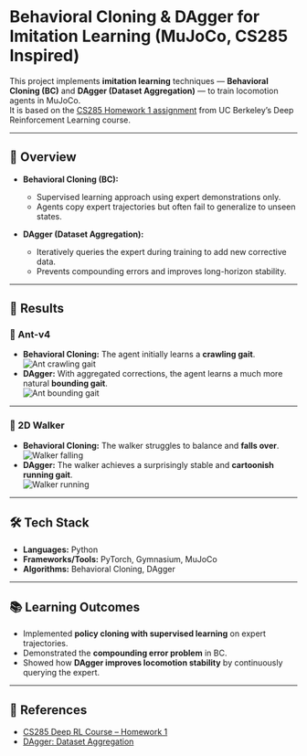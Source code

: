 # Behavioral Cloning & DAgger for Imitation Learning (MuJoCo, CS285 Inspired)

This project implements **imitation learning** techniques — **Behavioral Cloning (BC)** and **DAgger (Dataset Aggregation)** — to train locomotion agents in MuJoCo.  
It is based on the [CS285 Homework 1 assignment](https://rail.eecs.berkeley.edu/deeprlcourse/deeprlcourse/static/homeworks/hw1.pdf) from UC Berkeley’s Deep Reinforcement Learning course.

---

## 📌 Overview
- **Behavioral Cloning (BC):**  
  - Supervised learning approach using expert demonstrations only.  
  - Agents copy expert trajectories but often fail to generalize to unseen states.  

- **DAgger (Dataset Aggregation):**  
  - Iteratively queries the expert during training to add new corrective data.  
  - Prevents compounding errors and improves long-horizon stability.  

---

## 🚀 Results

### 🐜 Ant-v4
- **Behavioral Cloning:** The agent initially learns a **crawling gait**.  
  ![Ant crawling gait](https://i.imgur.com/Y7ZbNum.gif)  
- **DAgger:** With aggregated corrections, the agent learns a much more natural **bounding gait**.  
  ![Ant bounding gait](https://i.imgur.com/C7f9RjC.gif)  

---

### 🚶 2D Walker
- **Behavioral Cloning:** The walker struggles to balance and **falls over**.  
  ![Walker falling](https://i.imgur.com/kG9AQ5i.gif)  
- **DAgger:** The walker achieves a surprisingly stable and **cartoonish running gait**.  
  ![Walker running](https://i.imgur.com/LRIVhXL.gif)  

---

## 🛠️ Tech Stack
- **Languages:** Python  
- **Frameworks/Tools:** PyTorch, Gymnasium, MuJoCo  
- **Algorithms:** Behavioral Cloning, DAgger  

---

## 📚 Learning Outcomes
- Implemented **policy cloning with supervised learning** on expert trajectories.  
- Demonstrated the **compounding error problem** in BC.  
- Showed how **DAgger improves locomotion stability** by continuously querying the expert.  

---

## 🔗 References
- [CS285 Deep RL Course – Homework 1](https://rail.eecs.berkeley.edu/deeprlcourse/deeprlcourse/static/homeworks/hw1.pdf)  
- [DAgger: Dataset Aggregation](https://arxiv.org/abs/1011.0686)  

